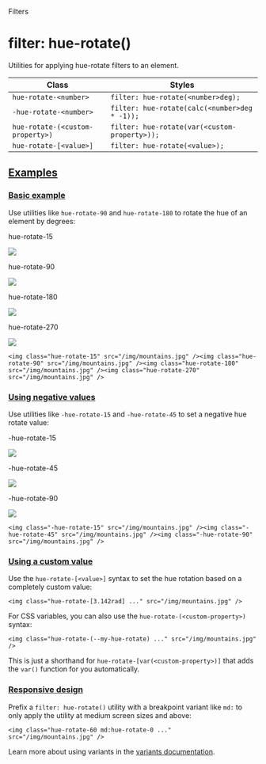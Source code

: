 <!--$-->

<!--/$-->

Filters

# filter: hue-rotate()

Utilities for applying hue-rotate filters to an element.

| Class                            | Styles                                        |
| -------------------------------- | --------------------------------------------- |
| `hue-rotate-<number>`            | `filter: hue-rotate(<number>deg);`            |
| `-hue-rotate-<number>`           | `filter: hue-rotate(calc(<number>deg * -1));` |
| `hue-rotate-(<custom-property>)` | `filter: hue-rotate(var(<custom-property>));` |
| `hue-rotate-[<value>]`           | `filter: hue-rotate(<value>);`                |

## [Examples](#examples)

### [Basic example](#basic-example)

Use utilities like `hue-rotate-90` and `hue-rotate-180` to rotate the hue of an element by degrees:

hue-rotate-15

![](https://images.unsplash.com/photo-1554629947-334ff61d85dc?ixid=MnwxMjA3fDB8MHxwaG90by1wYWdlfHx8fGVufDB8fHx8\&ixlib=rb-1.2.1\&auto=format\&fit=crop\&w=1000\&h=1000\&q=90)

hue-rotate-90

![](https://images.unsplash.com/photo-1554629947-334ff61d85dc?ixid=MnwxMjA3fDB8MHxwaG90by1wYWdlfHx8fGVufDB8fHx8\&ixlib=rb-1.2.1\&auto=format\&fit=crop\&w=1000\&h=1000\&q=90)

hue-rotate-180

![](https://images.unsplash.com/photo-1554629947-334ff61d85dc?ixid=MnwxMjA3fDB8MHxwaG90by1wYWdlfHx8fGVufDB8fHx8\&ixlib=rb-1.2.1\&auto=format\&fit=crop\&w=1000\&h=1000\&q=90)

hue-rotate-270

![](https://images.unsplash.com/photo-1554629947-334ff61d85dc?ixid=MnwxMjA3fDB8MHxwaG90by1wYWdlfHx8fGVufDB8fHx8\&ixlib=rb-1.2.1\&auto=format\&fit=crop\&w=1000\&h=1000\&q=90)

```
<img class="hue-rotate-15" src="/img/mountains.jpg" /><img class="hue-rotate-90" src="/img/mountains.jpg" /><img class="hue-rotate-180" src="/img/mountains.jpg" /><img class="hue-rotate-270" src="/img/mountains.jpg" />
```

### [Using negative values](#using-negative-values)

Use utilities like `-hue-rotate-15` and `-hue-rotate-45` to set a negative hue rotate value:

-hue-rotate-15

![](https://images.unsplash.com/photo-1554629947-334ff61d85dc?ixid=MnwxMjA3fDB8MHxwaG90by1wYWdlfHx8fGVufDB8fHx8\&ixlib=rb-1.2.1\&auto=format\&fit=crop\&w=1000\&h=1000\&q=90)

-hue-rotate-45

![](https://images.unsplash.com/photo-1554629947-334ff61d85dc?ixid=MnwxMjA3fDB8MHxwaG90by1wYWdlfHx8fGVufDB8fHx8\&ixlib=rb-1.2.1\&auto=format\&fit=crop\&w=1000\&h=1000\&q=90)

-hue-rotate-90

![](https://images.unsplash.com/photo-1554629947-334ff61d85dc?ixid=MnwxMjA3fDB8MHxwaG90by1wYWdlfHx8fGVufDB8fHx8\&ixlib=rb-1.2.1\&auto=format\&fit=crop\&w=1000\&h=1000\&q=90)

```
<img class="-hue-rotate-15" src="/img/mountains.jpg" /><img class="-hue-rotate-45" src="/img/mountains.jpg" /><img class="-hue-rotate-90" src="/img/mountains.jpg" />
```

### [Using a custom value](#using-a-custom-value)

Use the<!-- --> `hue-rotate-[<value>]` <!-- -->syntax<!-- --> <!-- -->to set the <!-- -->hue rotation<!-- --> based on a completely custom value:

```
<img class="hue-rotate-[3.142rad] ..." src="/img/mountains.jpg" />
```

For CSS variables, you can also use the<!-- --> `hue-rotate-(<custom-property>)` <!-- -->syntax:

```
<img class="hue-rotate-(--my-hue-rotate) ..." src="/img/mountains.jpg" />
```

This is just a shorthand for<!-- --> `hue-rotate-[var(<custom-property>)]` <!-- -->that adds the `var()` function for you automatically.

### [Responsive design](#responsive-design)

Prefix <!-- -->a<!-- --> `filter: hue-rotate()` utility<!-- --> <!-- -->with a breakpoint variant like `md:` to only apply the utility at <!-- -->medium<!-- --> <!-- -->screen sizes and above:

```
<img class="hue-rotate-60 md:hue-rotate-0 ..." src="/img/mountains.jpg" />
```

Learn more about using variants in the [variants documentation](/docs/hover-focus-and-other-states).

<!--$-->

<!--/$-->
